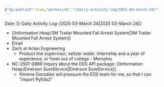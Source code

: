 ```yaml
---
{"dg-publish":true,"permalink":"/daily-activity-log/2025-03-march-24/","noteIcon":"","created":"2025-07-07T14:23:43.218-05:00"}
---
```


Date: [[-Daily Activity Log-/2025 03-March 24\|2025 03-March 24]]

- [[Information Heap/3M Trailer Mounted Fall Arrest System\|3M Trailer Mounted Fall Arrest System]]
- Email 
- Zach at Aclan Engineering
	- Product line supervisor, seltzer water. Internship and a year of experience, or fresh out of college - Memphis
- NC-2501-0886 Inquiry about the EDS API package: [[Information Heap/Emerson SureService\|Emerson SureService]]
	- Ximena González will pressure the EDS team for me, so that I can "import PyEds2"